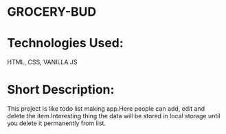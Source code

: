# GROCERY-BUD

# Technologies Used:
HTML, CSS, VANILLA JS

# Short Description:
This project is like todo list making app.Here people can add, edit and delete the item.Interesting thing the data will be stored in local storage until you delete it permanently from list.
